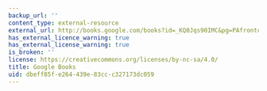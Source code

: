 ```yaml
---
backup_url: ''
content_type: external-resource
external_url: http://books.google.com/books?id=_KQ0Jqs90IMC&pg=PAfrontcover
has_external_licence_warning: true
has_external_license_warning: true
is_broken: ''
license: https://creativecommons.org/licenses/by-nc-sa/4.0/
title: Google Books
uid: dbeff85f-e264-439e-83cc-c327173dc059
---
```

